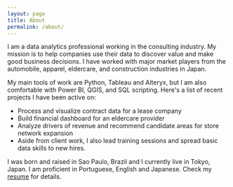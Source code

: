```yaml
---
layout: page
title: About
permalink: /about/
---
```


I am a data analytics professional working in the consulting industry. My mission is to help companies use their data to discover value and make good business decisions. I have worked with major market players from the automobile, apparel, eldercare, and construction industries in Japan.

My main tools of work are Python, Tableau and Alteryx, but I am also comfortable with Power BI, QGIS, and SQL scripting. Here's a list of recent projects I have been active on:

- Process and visualize contract data for a lease company
- Build financial dashboard for an eldercare provider
- Analyze drivers of revenue and recommend candidate areas for store network expansion
- Aside from client work, I also lead training sessions and spread basic data skills to new hires.

I was born and raised in Sao Paulo, Brazil and I currently live in Tokyo, Japan. I am proficient in Portuguese, English and Japanese. Check my [resume](#) for details.
